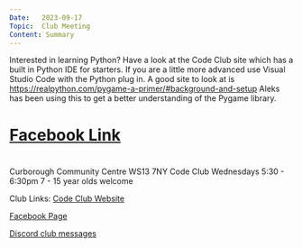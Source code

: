 ```yaml
---
Date:   2023-09-17
Topic:  Club Meeting
Content: Summary
---
```

Interested in learning Python? Have a look at the Code Club site which has a built in Python IDE for starters. If you are a little more advanced use Visual Studio Code with the Python plug in. A good site to look at is https://realpython.com/pygame-a-primer/#background-and-setup 
Aleks has been using this to get a better understanding of the Pygame library.

# [Facebook Link](https://www.facebook.com/720665616418529/posts/819499336535156)

#
Curborough Community Centre
WS13 7NY
Code Club
Wednesdays 5:30 - 6:30pm
7 - 15 year olds welcome

Club Links:
[Code Club Website](https://lichfield-code-club.github.io/)

[Facebook Page](https://www.facebook.com/LichfieldCoders)

[Discord club messages](https://discord.gg/szz6xGK)
